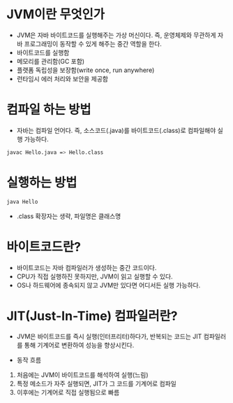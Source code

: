 # JVM이란 무엇인가
- JVM은 자바 바이트코드를 실행해주는 가상 머신이다. 즉, 운영체제와 무관하게 자바 프로그래밍이 동작할 수 있게 해주는 중간 역할을 한다.
- 바이트코드를 실행함
- 메모리를 관리함(GC 포함)
- 플랫폼 독립성을 보장함(write once, run anywhere)
- 런타임시 에러 처리와 보안을 제공함

# 컴파일 하는 방법
- 자바는 컴파일 언어다. 즉, 소스코드(.java)를 바이트코드(.class)로 컴파일해야 실행 가능하다.
```bash
javac Hello.java => Hello.class
```

# 실행하는 방법
```bash
java Hello
```
- .class 확장자는 생략, 파일명은 클래스명

# 바이트코드란?
- 바이트코드는 자바 컴파일러가 생성하는 중간 코드이다.
- CPU가 직접 실행하진 못하지만, JVM이 읽고 실행할 수 있다.
- OS나 하드웨어에 종속되지 않고 JVM만 있다면 어디서든 실행 가능하다.

# JIT(Just-In-Time) 컴파일러란?
- JVM은 바이트코드를 즉시 실행(인터프리터)하다가, 반복되는 코드는 JIT 컴파일러를 통해 기계어로 변환하여 성능을 향상시킨다.

- 동작 흐름
1. 처음에는 JVM이 바이트코드를 해석하여 실행(느림)
2. 특정 메소드가 자주 실행되면, JIT가 그 코드를 기계어로 컴파일
3. 이후에는 기계어로 직접 실행됨으로 빠름
